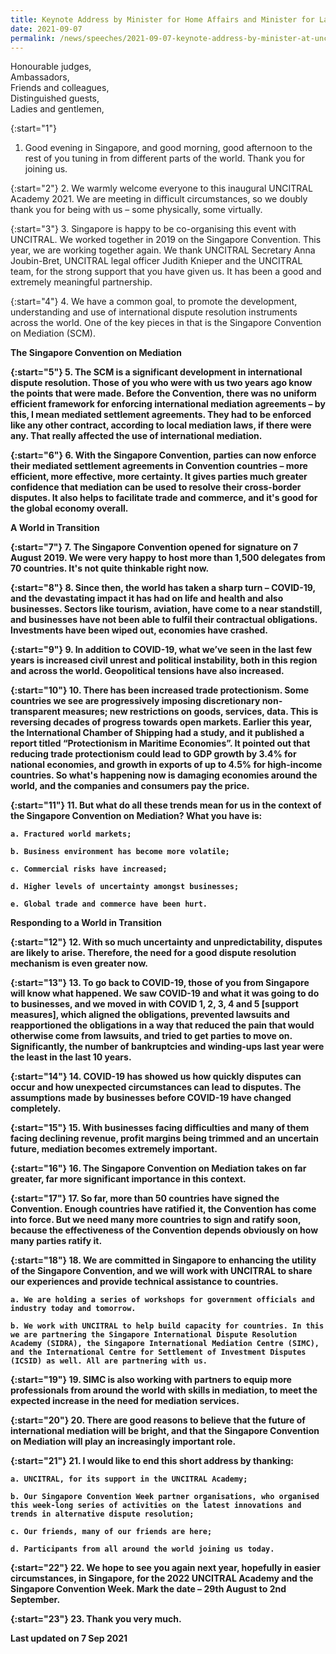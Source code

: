 ```yaml
---
title: Keynote Address by Minister for Home Affairs and Minister for Law K Shanmugam SC at UNCITRAL Academy 2021
date: 2021-09-07
permalink: /news/speeches/2021-09-07-keynote-address-by-minister-at-uncitral-academy-2021/
---
```


Honourable judges,<br>
Ambassadors,<br>
Friends and colleagues,<br>
Distinguished guests,<br>
Ladies and gentlemen,

{:start="1"}
1. Good evening in Singapore, and good morning, good afternoon to the rest of you tuning in from different parts of the world. Thank you for joining us. 

{:start="2"}
2. We warmly welcome everyone to this inaugural UNCITRAL Academy 2021. We are meeting in difficult circumstances, so we doubly thank you for being with us – some physically, some virtually.  

{:start="3"}
3. Singapore is happy to be co-organising this event with UNCITRAL. We worked together in 2019 on the Singapore Convention. This year, we are working together again. We thank UNCITRAL Secretary Anna Joubin-Bret, UNCITRAL legal officer Judith Knieper and the UNCITRAL team, for the strong support that you have given us. It has been a good and extremely meaningful partnership. 

{:start="4"}
4. We have a common goal, to promote the development, understanding and use of international dispute resolution instruments across the world. One of the key pieces in that is the Singapore Convention on Mediation (SCM).

<b>The Singapore Convention on Mediation<b>

{:start="5"}
5. The SCM is a significant development in international dispute resolution. Those of you who were with us two years ago know the points that were made. Before the Convention, there was no uniform efficient framework for enforcing international mediation agreements – by this, I mean mediated settlement agreements. They had to be enforced like any other contract, according to local mediation laws, if there were any. That really affected the use of international mediation. 

{:start="6"}
6. With the Singapore Convention, parties can now enforce their mediated settlement agreements in Convention countries – more efficient, more effective, more certainty. It gives parties much greater confidence that mediation can be used to resolve their cross-border disputes. It also helps to facilitate trade and commerce, and it's good for the global economy overall. 

<b>A World in Transition<b>

{:start="7"}
7. The Singapore Convention opened for signature on 7 August 2019. We were very happy to host more than 1,500 delegates from 70 countries. It's not quite thinkable right now. 

{:start="8"}
8. Since then, the world has taken a sharp turn – COVID-19, and the devastating impact it has had on life and health and also businesses. Sectors like tourism, aviation, have come to a near standstill, and businesses have not been able to fulfil their contractual obligations. Investments have been wiped out, economies have crashed. 

{:start="9"}
9. In addition to COVID-19, what we’ve seen in the last few years is increased civil unrest and political instability, both in this region and across the world. Geopolitical tensions have also increased. 

{:start="10"}
10. There has been increased trade protectionism. Some countries we see are progressively imposing discretionary non-transparent measures; new restrictions on goods, services, data. This is reversing decades of progress towards open markets. Earlier this year, the International Chamber of Shipping had a study, and it published a report titled “Protectionism in Maritime Economies”. It pointed out that reducing trade protectionism could lead to GDP growth by 3.4% for national economies, and growth in exports of up to 4.5% for high-income countries. So what's happening now is damaging economies around the world, and the companies and consumers pay the price. 

{:start="11"}
11. But what do all these trends mean for us in the context of the Singapore Convention on Mediation? What you have is: 

    a. Fractured world markets;
    
    b. Business environment has become more volatile;
    
    c. Commercial risks have increased;
    
    d. Higher levels of uncertainty amongst businesses;
    
    e. Global trade and commerce have been hurt. 

<b>Responding to a World in Transition<b>

{:start="12"}
12. With so much uncertainty and unpredictability, disputes are likely to arise. Therefore, the need for a good dispute resolution mechanism is even greater now.

{:start="13"}
13. To go back to COVID-19, those of you from Singapore will know what happened. We saw COVID-19 and what it was going to do to businesses, and we moved in with COVID 1, 2, 3, 4 and 5 [support measures], which aligned the obligations, prevented lawsuits and reapportioned the obligations in a way that reduced the pain that would otherwise come from lawsuits, and tried to get parties to move on. Significantly, the number of bankruptcies and winding-ups last year were the least in the last 10 years. 

{:start="14"}
14. COVID-19 has showed us how quickly disputes can occur and how unexpected circumstances can lead to disputes. The assumptions made by businesses before COVID-19 have changed completely. 

{:start="15"}
15. With businesses facing difficulties and many of them facing declining revenue, profit margins being trimmed and an uncertain future, mediation becomes extremely important. 

{:start="16"}
16. The Singapore Convention on Mediation takes on far greater, far more significant importance in this context. 

{:start="17"}
17. So far, more than 50 countries have signed the Convention. Enough countries have ratified it, the Convention has come into force. But we need many more countries to sign and ratify soon, because the effectiveness of the Convention depends obviously on how many parties ratify it. 

{:start="18"}
18. We are committed in Singapore to enhancing the utility of the Singapore Convention, and we will work with UNCITRAL to share our experiences and provide technical assistance to countries. 

    a. We are holding a series of workshops for government officials and industry today and tomorrow. 
    
    b. We work with UNCITRAL to help build capacity for countries. In this we are partnering the Singapore International Dispute Resolution Academy (SIDRA), the Singapore International Mediation Centre (SIMC), and the International Centre for Settlement of Investment Disputes (ICSID) as well. All are partnering with us. 

{:start="19"}
19. SIMC is also working with partners to equip more professionals from around the world with skills in mediation, to meet the expected increase in the need for mediation services. 

{:start="20"}
20. There are good reasons to believe that the future of international mediation will be bright, and that the Singapore Convention on Mediation will play an increasingly important role. 

{:start="21"}
21. I would like to end this short address by thanking:

    a. UNCITRAL, for its support in the UNCITRAL Academy;
    
    b. Our Singapore Convention Week partner organisations, who organised this week-long series of activities on the latest innovations and trends in alternative dispute resolution;
    
    c. Our friends, many of our friends are here;
    
    d. Participants from all around the world joining us today. 

{:start="22"}
22. We hope to see you again next year, hopefully in easier circumstances, in Singapore, for the 2022 UNCITRAL Academy and the Singapore Convention Week. Mark the date – 29th August to 2nd September. 

{:start="23"}
23. Thank you very much.


<p class="right-side-updated">Last updated on 7 Sep 2021</p> 
